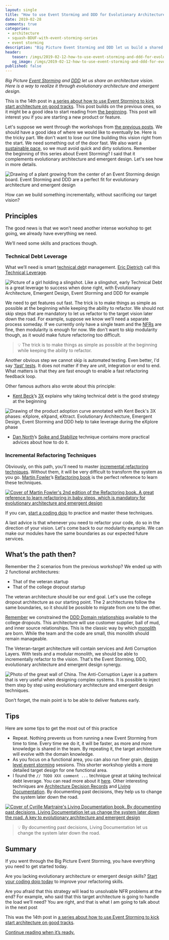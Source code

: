 ```yaml
---
layout: single
title: "How to use Event Storming and DDD for Evolutionary Architecture"
date: 2019-02-28
comments: true
categories:
 - architecture
 - squash-BDUF-with-event-storming-series
 - event storming
description: "Big Picture Event Storming and DDD let us build a shared architecture vision. By mixing in incremental refactoring techniques, we can realize the vision through evolutionary architecture and emergent design. This enables early delivery of features, without sacrificing the long term architecture."
header:
   teaser: /imgs/2019-02-12-how-to-use-event-storming-and-ddd-for-evolutionary-architecture/event-storming-emergent-design-teaser.jpeg
   og_image: /imgs/2019-02-12-how-to-use-event-storming-and-ddd-for-evolutionary-architecture/event-storming-emergent-design-og.jpeg
published: false
---
```

_Big Picture [Event Storming](https://en.wikipedia.org/wiki/Event_storming) and [DDD](https://en.wikipedia.org/wiki/Domain-driven_design) let us share an architecture vision. Here is a way to realize it through evolutionary architecture and emergent design._

This is the 14th post in [a series about how to use Event Storming to kick start architecture on good tracks](/categories/#squash-bduf-with-event-storming-series). This post builds on the previous ones, so it might be a good idea to start reading from [the beginning](/misadventures-with-big-design-up-front/). This post will interest you if you are starting a new product or feature.

Let's suppose we went through the workshops from [the previous posts](/categories/#squash-bduf-with-event-storming-series). We should have a good idea of where we would like to eventually be. Here is the tricky part. We don't want to lose our time building this vision right from the start. We need something out of the door fast. We also want a [sustainable pace](http://www.sustainablepace.net/what-is-sustainable-pace), so we must avoid quick and dirty solutions. Remember the beginning of this series about Event Storming? I said that it complements evolutionary architecture and emergent design. Let's see how in more details.

![Drawing of a plant growing from the center of an Event Storming design board. Event Storming and DDD are a perfect fit for evolutionary architecture and emergent design]({{site.url}}/imgs/2019-02-12-how-to-use-event-storming-and-ddd-for-evolutionary-architecture/event-storming-emergent-design.jpeg)

How can we build something incrementally, without sacrificing our target vision?

## Principles

The good news is that we won’t need another intense workshop to get going, we already have everything we need.

We’ll need some skills and practices though. 

### Technical Debt Leverage

What we’ll need is smart [technical deb](https://en.wikipedia.org/wiki/Technical_debt)t management. [Eric Dietrich](https://twitter.com/daedtech) call this [Technical Leverage](https://daedtech.com/how-to-write-software-lessons/).

![Picture of a girl holding a slingshot. Like a slingshot, early Technical Debt is a great leverage to success when done right, with Evolutionary Architecture, Emergent Design, Event Storming and DDD for example]({{site.url}}/imgs/2019-02-12-how-to-use-event-storming-and-ddd-for-evolutionary-architecture/catapult.jpg)

We need to get features out fast. The trick is to make things as simple as possible at the beginning while keeping the ability to refactor. We should not skip steps that are mandatory to let us refactor to the target vision later down the road. For example, suppose we know we’ll need a separate process someday. If we currently only have a single team and the [NFRs](https://en.wikipedia.org/wiki/Non-functional_requirement) are fine, then modularity is enough for now. We don't want to skip modularity though, as it would make future refactoring too difficult.

> 💡 The trick is to make things as simple as possible at the beginning while keeping the ability to refactor.

Another obvious step we cannot skip is automated testing. Even better, I'd say ['fast' tests](/forget-unit-tests/). It does not matter if they are unit, integration or end to end. What matters is that they are fast enough to enable a fast refactoring feedback loop.

Other famous authors also wrote about this principle:

*   [Kent Beck](https://twitter.com/kentbeck)’s [3X](https://ideas.riverglide.com/3x-explore-expand-extract-b9aad6402a5a) explains why taking technical debt is the good strategy at the beginning

![Drawing of the product adoption curve annotated with Kent Beck's 3X phases: eXplore, eXpand, eXtract. Evolutionary Architecture, Emergent Design, Event Storming and DDD help to take leverage during the eXplore phase]({{site.url}}/imgs/2019-02-12-how-to-use-event-storming-and-ddd-for-evolutionary-architecture/3X.jpeg)

*   [Dan North](https://dannorth.net/)’s [Spike and Stabilize](https://dannorth.net/2011/01/15/on-craftsmanship/) technique contains more practical advices about how to do it.

### Incremental Refactoring Techniques

Obviously, on this path, you'll need to master [incremental refactoring techniques](/categories/#refactoring). Without them, it will be very difficult to transform the system as you go. [Martin Fowler](https://martinfowler.com/)’s [Refactoring book](https://www.amazon.fr/Refactoring-Improving-Design-Existing-Code/dp/0134757599/ref=sr_1_1?s=amazon-devices&ie=UTF8&qid=1547652711&sr=8-1&keywords=refactoring) is the perfect reference to learn these techniques.

[![Cover of Martin Fowler's 2nd edition of the Refactoring book. A great reference to learn refactoring in baby steps, which is mandatory for evolutionary architecture and emergent design]({{site.url}}/imgs/2019-02-12-how-to-use-event-storming-and-ddd-for-evolutionary-architecture/refactoring.jpg)](https://www.amazon.fr/Refactoring-Improving-Design-Existing-Code/dp/0134757599/ref=sr_1_1?s=amazon-devices&ie=UTF8&qid=1547652711&sr=8-1&keywords=refactoring)

If you can, [start a coding dojo](/how-to-start-a-team-coding-dojo-randori-today/) to practice and master these techniques.

A last advice is that whenever you need to refactor your code, do so in the direction of your vision. Let's come back to our modularity example. We can make our modules have the same boundaries as our expected future services.

## What’s the path then?

Remember the 2 scenarios from the previous workshop? We ended up with 2 functional architectures:

*   That of the veteran startup
*   That of the college dropout startup

The veteran architecture should be our end goal. Let's use the college dropout architecture as our starting point. The 2 architectures follow the same boundaries, so it should be possible to migrate from one to the other.

[Remember](/focus-on-core-domain-with-relationships-from-ddd-and-event-storming/) we constrained the [DDD Domain relationships](https://www.slideshare.net/PhilippeBourgau/ddd-domain-relationships-radars) available to the college dropouts. This architecture will use customer supplier, ball of mud, and inner source relationships. This is the classic way by which [monolith](https://en.wikipedia.org/wiki/Monolithic_application) are born. While the team and the code are small, this monolith should remain manageable.

The Veteran-target architecture will contain services and Anti Corruption Layers. With tests and a modular monolith, we should be able to incrementally refactor to the vision. That's the Event Storming, DDD, evolutionary architecture and emergent design synergy.

![Photo of the great wall of China. The Anti-Corruption Layer is a pattern that is very useful when designing complex systems. It is possible to inject them step by step using evolutionary architecture and emergent design techniques.]({{site.url}}/imgs/2019-02-12-how-to-use-event-storming-and-ddd-for-evolutionary-architecture/great-wall-of-china.jpg)

Don’t forget, the main point is to be able to deliver features early.

## Tips

Here are some tips to get the most out of this practice

*   Repeat. Nothing prevents us from running a new Event Storming from time to time. Every time we do it, it will be faster, as more and more knowledge is shared in the team. By repeating it, the target architecture will evolve with the domain knowledge.
*   As you focus on a functional area, you can also run finer grain, [design level event storming](https://buildplease.com/pages/fpc-6/) sessions. This shorter workshop yields a more detailed target design for one functional area.
*   I found the `// TODO XXX comment ...` technique great at taking technical debt leverage. You can read more about it [here](/a-seamless-way-to-keep-track-of-technical-debt-in-your-source-code/). Other interesting techniques are [Architecture Decision Records](https://adr.github.io/) and [Living Documentation](https://leanpub.com/livingdocumentation). By documenting past decisions, they help us to change the system later down the road.

[![Cover of Cyrille Martraire's Living Documentation book. By documenting past decisions, Living Documentation let us change the system later down the road. A key to evolutionary architecture and emergent design]({{site.url}}/imgs/2019-02-12-how-to-use-event-storming-and-ddd-for-evolutionary-architecture/living-documentation.jpg)](https://leanpub.com/livingdocumentation)

> 💡 By documenting past decisions, Living Documentation let us change the system later down the road.

## Summary

If you went through the Big Picture Event Storming, you have everything you need to get started today.

Are you lacking evolutionary architecture or emergent design skills? [Start your coding dojo today](/how-to-start-a-team-coding-dojo-randori-today/) to improve your refactoring skills.

Are you afraid that this strategy will lead to unsolvable NFR problems at the end? For example, who said that this target architecture is going to handle the load we’ll need? You are right, and that is what I am going to talk about in the next post

This was the 14th post in [a series about how to use Event Storming to kick start architecture on good tracks](/categories/#squash-bduf-with-event-storming-series).

[Continue reading when it’s ready.](http://eepurl.com/dxKE95)
